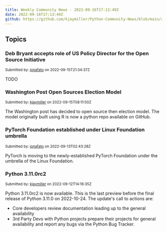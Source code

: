 ```yaml
---
title: Weekly Community News - 2022-09-16T17:13:49Z
date: 2022-09-16T17:13:49Z
github: https://github.com/kjaymiller/Python-Community-News/blob/main/app/content/2022-09-16T17:13:49Z.md
---
```


## Topics

### Deb Bryant accepts role of US Policy Director for the Open Source Initiative

<small>Submitted by: [jonafato](https://api.github.com/users/jonafato) on 2022-09-15T21:34:37Z</small>

TODO


### Washington Post Open Sources Election Model

<small>Submitted by: [kjaymiller](https://api.github.com/users/kjaymiller) on 2022-09-15T08:11:50Z</small>

The Washington post has decided to open source then election model.
The model originally built using R is now a python repo available on GitHub.


### PyTorch Foundation established under Linux Foundation umbrella

<small>Submitted by: [jonafato](https://api.github.com/users/jonafato) on 2022-09-13T02:43:28Z</small>

PyTorch is moving to the newly-established PyTorch Foundation under the umbrella of the Linux Foundation.


### Python 3.11.0rc2

<small>Submitted by: [kjaymiller](https://api.github.com/users/kjaymiller) on 2022-09-12T14:16:35Z</small>

Python 3.11.0rc2 is now available. This is the last preview before the final release of Python 3.11.0 on 2022-10-24.
The update's call to actions are:
- Core developers review documentation leading up to the general availability
- 3rd Party Devs with Python projects prepare their projects for general availability and report any bugs via the Python Bug Tracker.
